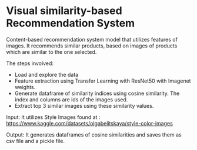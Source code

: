 # Visual similarity-based Recommendation System
Content-based recommendation system model that utilizes features of images.
It recommends similar products, based on images of products which are similar to the one selected.

The steps involved:
- Load and explore the data
- Feature extraction using Transfer Learning with ResNet50 with Imagenet weights.
- Generate dataframe of similarity indices using cosine similarity. The index and columns are ids of the images used.
- Extract top 3 similar images using these similarity values.

Input:
It utilizes Style Images found at : https://www.kaggle.com/datasets/olgabelitskaya/style-color-images

Output: 
It generates dataframes of cosine similarities and saves them as csv file and a pickle file.


